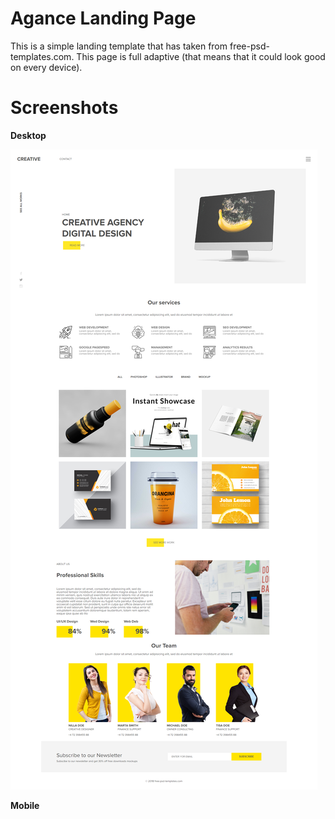 # Agance Landing Page

This is a simple landing template that has taken from free-psd-templates.com. 
This page is full adaptive (that means that it could look good on every device).

# Screenshots

**Desktop**

![Desktop](screenshots/desktop.png)

**Mobile**
